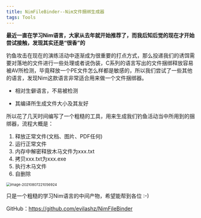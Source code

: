 ```yaml
---
title: NimFileBinder--Nim文件捆绑生成器
tags: Tools
---
```


​	**最近一直在学习Nim语言，大家从去年就开始推荐了，而我后知后觉的现在才开始尝试接触，发现其实还是“很香”的**



​	钓鱼攻击在现在的演练活动中逐渐成为很重要的打点方式，那么投递我们的诱饵需要对落地的文件进行一些处理或者说伪装，C系列的语言写出的文件捆绑释放容易被AV所检测，毕竟释放一个PE文件怎么样都是敏感的，所以我们尝试了一些其他的语言，发现Nim这款语言非常适合用来做一个文件捆绑器。

- 相对生僻语言，不易被检测

- 其编译所生成文件大小及其友好



所以花了几天时间编写了一个粗糙的工具，用来生成我们钓鱼活动当中所用到的捆绑器，流程大概是：

1. 释放正常文件(文档、图片、PDF任何)
2. 运行正常文件
3. 内存中解密释放木马文件为xxx.txt
4. 拷贝xxx.txt为xxx.exe
5. 执行木马文件
6. 自删除

<img src="https://images-1258433570.cos.ap-beijing.myqcloud.com/images/20210807222941.png" alt="image-20210807221056924" style="zoom:67%;" />

只是一个粗糙的学习Nim语言的中间产物，希望能帮到各位 :-)

GitHub：https://github.com/evilashz/NimFileBinder

